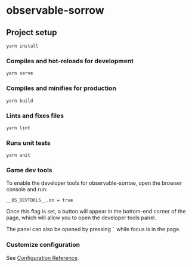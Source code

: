 # observable-sorrow

## Project setup

```
yarn install
```

### Compiles and hot-reloads for development

```
yarn serve
```

### Compiles and minifies for production

```
yarn build
```

### Lints and fixes files

```
yarn lint
```

### Runs unit tests

```
yarn unit
```

### Game dev tools

To enable the developer tools for observable-sorrow, open the browser console and run:

```
__OS_DEVTOOLS__.on = true
```

Once this flag is set, a button will appear in the bottom-end corner of the page, which will allow you to open the developer tools panel.

The panel can also be opened by pressing `` ` `` while focus is in the page.

### Customize configuration

See [Configuration Reference](https://cli.vuejs.org/config/).
